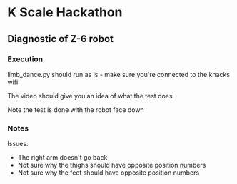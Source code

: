 # K Scale Hackathon
## Diagnostic of Z-6 robot
### Execution
limb_dance.py should run as is - make sure you're connected to the khacks wifi

The video should give you an idea of what the test does

Note the test is done with the robot face down

### Notes

Issues:
  - The right arm doesn't go back
  - Not sure why the thighs should have opposite position numbers
  - Not sure why the feet should have opposite position numbers

